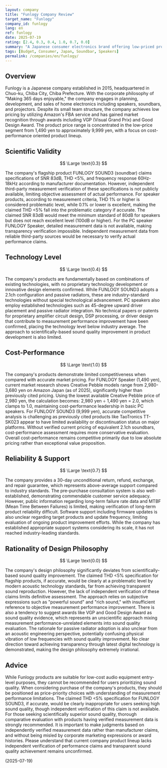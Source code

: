 ```yaml
---
layout: company
title: "Funlogy Company Review"
target_name: "Funlogy"
company_id: funlogy
lang: en
ref: funlogy
date: 2025-07-19
rating: [2.4, 0.3, 0.4, 1.0, 0.7, 0.0]
summary: "A Japanese consumer electronics brand offering low-priced products, but audio measurement performance significantly deviates from transparency levels with design philosophy containing many unscientific elements"
tags: [Budget, Consumer, Japan, Soundbar, Speakers]
permalink: /companies/en/funlogy/
---
```

## Overview

Funlogy is a Japanese company established in 2015, headquartered in Chuo-ku, Chiba City, Chiba Prefecture. With the corporate philosophy of "Making 365 days enjoyable," the company engages in planning, development, and sales of home electronics including speakers, soundbars, and projectors. Despite its small team structure, the company achieves low pricing by utilizing Amazon's FBA service and has gained market recognition through awards including VGP (Visual Grand Prix) and Good Design Award. The product price range is concentrated in the low-price segment from 1,490 yen to approximately 9,999 yen, with a focus on cost-performance oriented product lineup.

## Scientific Validity

$$ \Large \text{0.3} $$

The company's flagship product FUNLOGY SOUND3 (soundbar) claims specifications of SNR 83dB, THD <5%, and frequency response 60Hz-18kHz according to manufacturer documentation. However, independent third-party measurement verification of these specifications is not publicly available, limiting objective assessment of actual performance. For speaker products, according to measurement criteria, THD 1% or higher is considered problematic level, while 0.1% or lower is excellent, making the claimed THD <5% fall into the problematic category if accurate. The claimed SNR 83dB would meet the minimum standard of 80dB for speakers but does not reach excellent level (100dB or higher). For the PC speaker FUNLOGY Speaker, detailed measurement data is not available, making transparency verification impossible. Independent measurement data from reliable third-party sources would be necessary to verify actual performance claims.

## Technology Level

$$ \Large \text{0.4} $$

The company's products are fundamentally based on combinations of existing technologies, with no proprietary technology development or innovative design elements confirmed. While FUNLOGY SOUND3 adopts a 2.1ch configuration and passive radiators, these are industry-standard technologies without special technological advancement. PC speakers also employ established technologies such as 45-degree upward driver placement and passive radiator integration. No technical papers or patents for proprietary amplifier circuit design, DSP processing, or driver design that contribute to measurement performance improvement have been confirmed, placing the technology level below industry average. The approach to scientifically-based sound quality improvement in product development is also limited.

## Cost-Performance

$$ \Large \text{1.0} $$

The company's products demonstrate limited competitiveness when compared with accurate market pricing. For FUNLOGY Speaker (1,490 yen), current market research shows Creative Pebble models range from 2,980-3,680 yen on Amazon Japan (as of 2025), significantly higher than previously cited pricing. Using the lowest available Creative Pebble price of 2,980 yen, the calculation becomes: 2,980 yen ÷ 1,490 yen = 2.0, which clamps to 1.0, maintaining cost-performance leadership in basic PC speakers. For FUNLOGY SOUND3 (9,999 yen), accurate competitive analysis is challenging as previously cited products like TaoTronics TT-SK023 appear to have limited availability or discontinuation status on major platforms. Without verified current pricing of equivalent 2.1ch soundbars, cost-performance assessment requires more conservative evaluation. Overall cost-performance remains competitive primarily due to low absolute pricing rather than exceptional value proposition.

## Reliability & Support

$$ \Large \text{0.7} $$

The company provides a 30-day unconditional return, refund, exchange, and repair guarantee, which represents above-average support compared to industry standards. The pre-purchase consultation system is also well-established, demonstrating commendable customer service adequacy. However, public information regarding long-term failure rate data and MTBF (Mean Time Between Failures) is limited, making verification of long-term product reliability difficult. Software support including firmware updates is also unclear regarding target products and update frequency, limiting evaluation of ongoing product improvement efforts. While the company has established appropriate support systems considering its scale, it has not reached industry-leading standards.

## Rationality of Design Philosophy

$$ \Large \text{0.0} $$

The company's design philosophy significantly deviates from scientifically-based sound quality improvement. The claimed THD <5% specification for flagship products, if accurate, would be clearly at a problematic level by modern acoustic technology standards, far from achieving transparent sound reproduction. However, the lack of independent verification of these claims limits definitive assessment. The approach relies on subjective expressions such as "powerful sound" and "rich sound," with insufficient reference to objective measurement performance improvement. There is also a tendency to suggest awards like VGP and Good Design Award as sound quality evidence, which represents an unscientific approach mixing measurement performance-unrelated elements into sound quality evaluation. The rationale for passive radiator adoption is also unclear from an acoustic engineering perspective, potentially confusing physical vibration of low frequencies with sound quality improvement. No clear direction toward achieving transparency through latest digital technology is demonstrated, making the design philosophy extremely irrational.

## Advice

While Funlogy products are suitable for low-cost audio equipment entry-level purposes, they cannot be recommended for users prioritizing sound quality. When considering purchase of the company's products, they should be positioned as price-priority choices with understanding of measurement performance limitations. The claimed THD <5% specification for FUNLOGY SOUND3, if accurate, would be clearly inappropriate for users seeking high sound quality, though independent verification of this claim is not available. For those seeking scientifically superior sound quality, thorough comparative evaluation with products having verified measurement data is strongly recommended. It is important to make judgments based on independently verified measurement data rather than manufacturer claims, and without being misled by corporate marketing expressions or award histories. Please understand that current company product lineup lacks independent verification of performance claims and transparent sound quality achievement remains unconfirmed.

(2025-07-19)